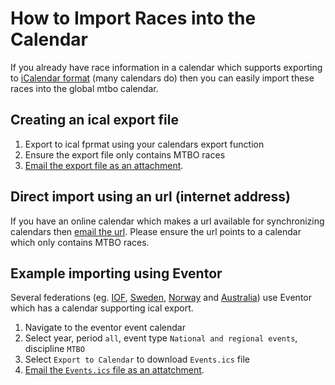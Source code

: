 # How to Import Races into the Calendar

If you already have race information in a calendar which supports exporting to [iCalendar format](https://icalendar.org/) (many calendars do) then you can easily import these races
into the global mtbo calendar.

## Creating an ical export file
1. Export to ical fprmat using your calendars export function
1. Ensure the export file only contains MTBO races
1. [Email the export file as an attachment](support.md).

## Direct import using an url (internet address)
If you have an online calendar which makes a url available for synchronizing calendars then [email the url](support.md). Please ensure the url points to a calendar
which only contains MTBO races.

## Example importing using Eventor 
Several federations (eg. [IOF](https://eventor.orienteering.org/Events), [Sweden](https://eventor.orientering.se/Events), 
[Norway](https://eventor.orientering.no/Events) and [Australia](https://eventor.orienteering.asn.au/Events)) 
use Eventor which has a calendar supporting ical export.

1. Navigate to the eventor event calendar
1. Select year, period `all`, event type `National and regional events`, discipline `MTBO`
1. Select `Export to Calendar` to download `Events.ics` file
1. [Email the `Events.ics` file as an attatchment](support.md).


